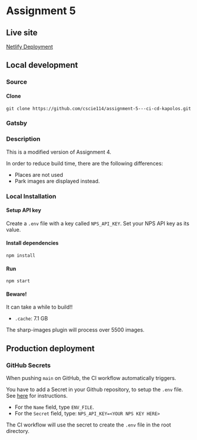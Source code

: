 # Assignment 5

## Live site

[Netlify Deployment](https://assignment-5-ci-cd-kap.netlify.app)

## Local development

### Source

#### Clone

`git clone https://github.com/cscie114/assignment-5---ci-cd-kapolos.git`

### Gatsby

### Description

This is a modified version of Assignment 4.

In order to reduce build time, there are the following differences:

* Places are not used
* Park images are displayed instead.

### Local Installation

#### Setup API key

Create a `.env` file with a key called `NPS_API_KEY`.
Set your NPS API key as its value.

#### Install dependencies

`npm install`

#### Run

`npm start`

#### Beware!

It can take a while to build!!

* `.cache`: 7.1 GB

The sharp-images plugin will process over 5500 images.

## Production deployment

### GitHub Secrets

When pushing `main` on GitHub, the CI workflow automatically triggers.

You have to add a Secret in your Github repository, to setup the `.env` file. See [here](https://github.com/cscie114/assignment-5---ci-cd-kapolos.git) for instructions.

* For the `Name` field, type `ENV_FILE`.
* For the `Secret` field, type: `NPS_API_KEY=<YOUR NPS KEY HERE>`

The CI workflow will use the secret to create the `.env` file in the root directory.
